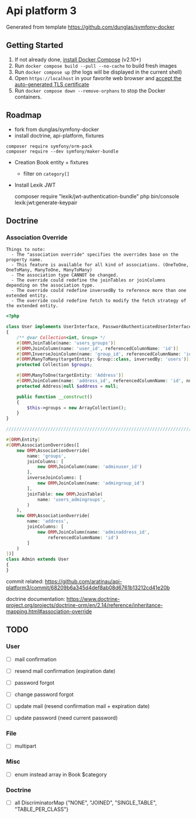 # Api platform 3

Generated from template https://github.com/dunglas/symfony-docker

## Getting Started

1. If not already done, [install Docker Compose](https://docs.docker.com/compose/install/) (v2.10+)
2. Run `docker compose build --pull --no-cache` to build fresh images
3. Run `docker compose up` (the logs will be displayed in the current shell)
4. Open `https://localhost` in your favorite web browser and [accept the auto-generated TLS certificate](https://stackoverflow.com/a/15076602/1352334)
5. Run `docker compose down --remove-orphans` to stop the Docker containers.

## Roadmap

- fork from dunglas/symfony-docker
- install doctrine, api-platform, fixtures

```shell
composer require symfony/orm-pack
composer require --dev symfony/maker-bundle
```    

- Creation Book entity + fixtures

    - filter on `category[]`

- Install Lexik JWT

    composer require "lexik/jwt-authentication-bundle"
    php bin/console lexik:jwt:generate-keypair

## Doctrine

### Association Override

    Things to note:
      - The "association override" specifies the overrides base on the property name.
      - This feature is available for all kind of associations. (OneToOne, OneToMany, ManyToOne, ManyToMany)
      - The association type CANNOT be changed.
      - The override could redefine the joinTables or joinColumns depending on the association type.
      - The override could redefine inversedBy to reference more than one extended entity.
      - The override could redefine fetch to modify the fetch strategy of the extended entity.

```php
<?php

class User implements UserInterface, PasswordAuthenticatedUserInterface
{
    /** @var Collection<int, Group> */
    #[ORM\JoinTable(name: 'users_groups')]
    #[ORM\JoinColumn(name: 'user_id', referencedColumnName: 'id')]
    #[ORM\InverseJoinColumn(name: 'group_id', referencedColumnName: 'id')]
    #[ORM\ManyToMany(targetEntity: Group::class, inversedBy: 'users')]
    protected Collection $groups;

    #[ORM\ManyToOne(targetEntity: 'Address')]
    #[ORM\JoinColumn(name: 'address_id', referencedColumnName: 'id', nullable: true)]
    protected Address|null $address = null;

    public function __construct()
    {
        $this->groups = new ArrayCollection();
    }
}

///////////////////////////////////////////////////////////////////////////////

#[ORM\Entity]
#[ORM\AssociationOverrides([
    new ORM\AssociationOverride(
        name: 'groups',
        joinColumns: [
            new ORM\JoinColumn(name: 'adminuser_id')
        ],
        inverseJoinColumns: [
            new ORM\JoinColumn(name: 'admingroup_id')
        ],
        joinTable: new ORM\JoinTable(
            name: 'users_admingroups',
        )
    ),
    new ORM\AssociationOverride(
        name: 'address',
        joinColumns: [
            new ORM\JoinColumn(name: 'adminaddress_id',
                referencedColumnName: 'id')
        ]
    )
])]
class Admin extends User
{
}
```
  
commit related: https://github.com/aratinau/api-platform3/commit/68209b6a345d4def8ab08d6761b13212cd41e20b

doctrine documentation: https://www.doctrine-project.org/projects/doctrine-orm/en/2.14/reference/inheritance-mapping.html#association-override 

## TODO

### User
- [ ] mail confirmation
- [ ] resend mail confirmation (expiration date)


- [ ] password forgot
- [ ] change password forgot


- [ ] update mail (resend confirmation mail + expiration date)
- [ ] update password (need current password)

### File

- [ ] multipart

### Misc
- [ ] enum instead array in Book $category

### Doctrine

- [ ] all DiscriminatorMap {"NONE", "JOINED", "SINGLE_TABLE", "TABLE_PER_CLASS"} 

